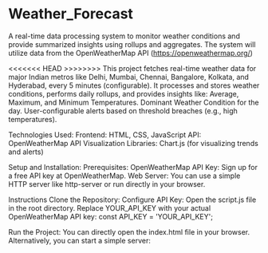 # Weather_Forecast
 A real-time data processing system to monitor weather conditions and provide summarized insights using rollups and aggregates. The system will utilize data from the OpenWeatherMap API (https://openweathermap.org/)

<<<<<<< HEAD >>>>>>>>
This project fetches real-time weather data for major Indian metros like Delhi, Mumbai, Chennai, Bangalore, Kolkata, and Hyderabad, every 5 minutes (configurable). It processes and stores weather conditions, performs daily rollups, and provides insights like: Average, Maximum, and Minimum Temperatures. Dominant Weather Condition for the day. User-configurable alerts based on threshold breaches (e.g., high temperatures).

Technologies Used:
Frontend: HTML, CSS, JavaScript
API: OpenWeatherMap API
Visualization Libraries: Chart.js (for visualizing trends and alerts)

Setup and Installation:
Prerequisites:
OpenWeatherMap API Key: Sign up for a free API key at OpenWeatherMap.
Web Server: You can use a simple HTTP server like http-server or run directly in your browser.

Instructions
Clone the Repository:
Configure API Key:
Open the script.js file in the root directory.
Replace YOUR_API_KEY with your actual OpenWeatherMap API key:
const API_KEY = 'YOUR_API_KEY';

Run the Project:
You can directly open the index.html file in your browser.
Alternatively, you can start a simple server:
